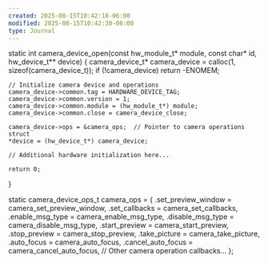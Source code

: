 ```yaml
---
created: 2025-08-15T10:42:18-06:00
modified: 2025-08-15T10:42:30-06:00
type: Journal
---
```


static int camera_device_open(const hw_module_t* module, const char* id, hw_device_t** device) {
    camera_device_t* camera_device = calloc(1, sizeof(camera_device_t));
    if (!camera_device) return -ENOMEM;
    
    // Initialize camera device and operations
    camera_device->common.tag = HARDWARE_DEVICE_TAG;
    camera_device->common.version = 1;
    camera_device->common.module = (hw_module_t*) module;
    camera_device->common.close = camera_device_close;

    camera_device->ops = &camera_ops;  // Pointer to camera operations struct
    *device = (hw_device_t*) camera_device;

    // Additional hardware initialization here...

    return 0;
}

static camera_device_ops_t camera_ops = {
    .set_preview_window = camera_set_preview_window,
    .set_callbacks = camera_set_callbacks,
    .enable_msg_type = camera_enable_msg_type,
    .disable_msg_type = camera_disable_msg_type,
    .start_preview = camera_start_preview,
    .stop_preview = camera_stop_preview,
    .take_picture = camera_take_picture,
    .auto_focus = camera_auto_focus,
    .cancel_auto_focus = camera_cancel_auto_focus,
    // Other camera operation callbacks...
};
